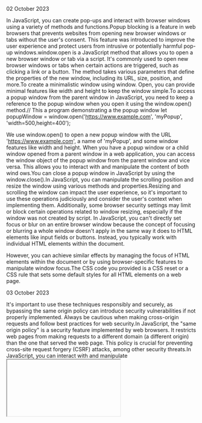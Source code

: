 02 October 2023

In JavaScript, you can create pop-ups and interact with browser windows using a variety of methods and functions.Popup blocking is a feature in web browsers that prevents websites from opening new browser windows or tabs without the user's consent. This feature was introduced to improve the user experience and protect users from intrusive or potentially harmful pop-up windows.window.open is a JavaScript method that allows you to open a new browser window or tab via a script. It's commonly used to open new browser windows or tabs when certain actions are triggered, such as clicking a link or a button. The method takes various parameters that define the properties of the new window, including its URL, size, position, and more.To create a minimalistic window using window. Open, you can provide minimal features like width and height to keep the window simple.To access a popup window from the parent window in JavaScript, you need to keep a reference to the popup window when you open it using the window.open() method.// This a program demonstrating a the popup window 
let popupWindow = window.open('https://www.example.com', 'myPopup', 'width=500,height=400');

We use window.open() to open a new popup window with the URL 'https://www.example.com', a name of 'myPopup', and some window features like width and height.
When you have a popup window or a child window opened from a parent window in a web application, you can access the window object of the popup window from the parent window and vice versa. This allows you to interact with and manipulate the content of both wind ows.You can close a popup window in JavaScript by using the window.close().In JavaScript, you can manipulate the scrolling position and resize the window using various methods and properties.Resizing and scrolling the window can impact the user experience, so it's important to use these operations judiciously and consider the user's context when implementing them. Additionally, some browser security settings may limit or block certain operations related to window resizing, especially if the window was not created by script. In JavaScript, you can't directly set focus or blur on an entire browser window because the concept of focusing or blurring a whole window doesn't apply in the same way it does to HTML elements like input fields or buttons. Instead, you typically work with individual HTML elements within the document.

However, you can achieve similar effects by managing the focus of HTML elements within the document or by using browser-specific features to manipulate window focus.The CSS code you provided is a CSS reset or a CSS rule that sets some default styles for all HTML elements on a web page.

03 October 2023

It's important to use these techniques responsibly and securely, as bypassing the same origin policy can introduce security vulnerabilities if not properly implemented. Always be cautious when making cross-origin requests and follow best practices for web security.In JavaScript, the "same origin policy" is a security feature implemented by web browsers. It restricts web pages from making requests to a different domain (a different origin) than the one that served the web page. This policy is crucial for preventing cross-site request forgery (CSRF) attacks, among other security threats.In JavaScript, you can interact with and manipulate <iframe> elements in a web page just like you can with other HTML elements. You can access the content within an iframe, change its attributes, or perform actions based on events within the iframe.The document.domain property in JavaScript is used to relax the Same-Origin Policy for communication between windows or iframes within subdomains of the same top-level domain. This property allows you to specify the domain name for documents served from different subdomains so that they can interact with each other, even if they would normally be subject to same-origin security restrictions.The document.domain property in JavaScript is used to relax the Same-Origin Policy for communication between windows or iframes within subdomains of the same top-level domain. This property allows you to specify the domain name for documents served from different subdomains so that they can interact with each other, even if they would normally be subject to same-origin security restrictions.By default, web browsers enforce the Same-Origin Policy, which restricts web pages from making requests or accessing the content of pages from different domains. This policy is crucial for security but can be overly restrictive in situations where you have control over the subdomains.In JavaScript, the window.frames collection is an array-like object that represents all the <iframe> elements within the current window or document. It provides access to the properties and methods of each iframe element, allowing you to interact with and manipulate the content of iframes.The sandbox attribute is an attribute that can be applied to an <iframe> element in HTML to restrict the behavior of the content displayed within the iframe. It provides a way to create a secure, isolated environment for potentially untrusted content, such as third-party widgets or advertisements, while preventing them from causing harm to the parent document or accessing sensitive information.Cross-window messaging in web development allows communication between different browser windows or iframes, even if they originate from different domains or origins. This is a powerful feature that enables various web applications and widgets to interact with each other in a secure manner.Each window or iframe in a web page has its own window object. You can access this object to send and receive messages.The postMessage method is used to send messages from one window to another. It takes two parameters: the message itself and the target window's origin. The origin specifies the domain that is allowed to receive the message

04 October 2023

Clickjacking, also known as a UI (User Interface) redress attack or UI redressing, is a type of security vulnerability that occurs when an attacker tricks a user into clicking on something different from what the user perceives. Clickjacking typically involves overlaying a malicious user interface on top of a legitimate one, so when the user interacts with what they see, they unintentionally trigger actions on the hidden malicious interface.Clickjacking is a serious security concern, and protecting against it requires a combination of HTTP headers, security best practices, and user awareness. It's crucial for web developers and site owners to implement these measures to safeguard their users' interactions and data.Old-school defenses, while not as effective or sophisticated as modern security measures, have played a role in protecting computer systems and networks in the past. These older methods may be considered weak compared to the advanced security technologies available today, but they still served as valuable early steps in the evolution of cybersecurity.The X-Frame-Options is an HTTP response header that provides protection against clickjacking attacks, a type of security vulnerability where a malicious website can trick a user into clicking something different from what the user perceives, often by embedding a legitimate website within an iframe or frame. The X-Frame-Options header instructs the browser on how it should render a web page within a frame or iframe.The SameSite attribute is used with HTTP cookies to control how they are sent in cross-origin requests. It helps mitigate certain types of Cross-Site Request Forgery (CSRF) and Cross-Site Script Inclusion (XSSI) attacks by controlling whether cookies are sent in requests initiated by third-party websites.Clickjacking is a serious security concern, and protecting against it requires a combination of HTTP headers, security best practices, and user awareness. It's crucial for web developers and site owners to implement these measures to safeguard their users' interactions and data.

05 October 2023

An ArrayBuffer in JavaScript represents a fixed-size binary data buffer. It's a low-level object used to work with binary data directly, often in the context of interfacing with binary data formats or low-level data manipulation. ArrayBuffer objects can't be directly manipulated like arrays; instead, they provide a structured way to work with binary data.ArrayBuffer is commonly used in scenarios where binary data needs to be processed, such as reading binary files, parsing binary protocols, or working with binary data from APIs like WebGL. While it provides a powerful mechanism for working with binary data, it's important to use it carefully to avoid memory-related issues and ensure that you manage the data correctly.
